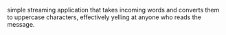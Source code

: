  simple streaming application that takes incoming words and converts them to uppercase characters, effectively yelling at anyone who reads the message. 
